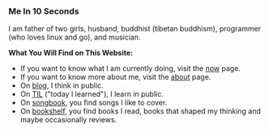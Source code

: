 ### Me In 10 Seconds

I am father of two girls, husband, buddhist (tibetan buddhism), programmer (who loves linux and go), and musician.

**What You Will Find on This Website:**

- If you want to know what I am currently doing, visit the [now](/now) page.
- If you want to know more about me, visit the [about](/about) page.
- On [blog](/blog), I think in public.
- On [TIL](/today-i-learned) ("today I learned"), I learn in public.
- On [songbook](/songbook), you find songs I like to cover.
- On [bookshelf](/bookshelf), you find books I read, books that shaped my thinking and maybe occasionally reviews.
